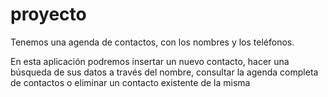 proyecto
========

Tenemos una agenda de contactos, con los nombres y los teléfonos.

En esta aplicación podremos insertar un nuevo contacto, hacer una búsqueda de sus datos a través del nombre,
consultar la agenda completa de contactos o eliminar un contacto existente de la misma
